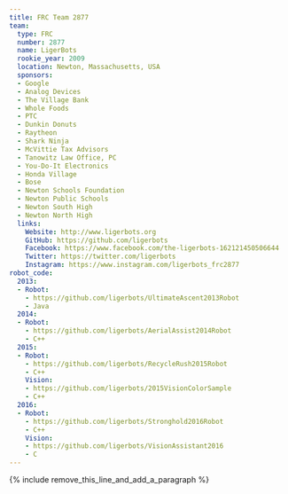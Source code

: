 ```yaml
---
title: FRC Team 2877
team:
  type: FRC
  number: 2877
  name: LigerBots
  rookie_year: 2009
  location: Newton, Massachusetts, USA
  sponsors:
  - Google
  - Analog Devices
  - The Village Bank
  - Whole Foods
  - PTC
  - Dunkin Donuts
  - Raytheon
  - Shark Ninja
  - McVittie Tax Advisors
  - Tanowitz Law Office, PC
  - You-Do-It Electronics
  - Honda Village
  - Bose
  - Newton Schools Foundation
  - Newton Public Schools
  - Newton South High
  - Newton North High
  links:
    Website: http://www.ligerbots.org
    GitHub: https://github.com/ligerbots
    Facebook: https://www.facebook.com/the-ligerbots-162121450506644
    Twitter: https://twitter.com/ligerbots
    Instagram: https://www.instagram.com/ligerbots_frc2877
robot_code:
  2013:
  - Robot:
    - https://github.com/ligerbots/UltimateAscent2013Robot
    - Java
  2014:
  - Robot:
    - https://github.com/ligerbots/AerialAssist2014Robot
    - C++
  2015:
  - Robot:
    - https://github.com/ligerbots/RecycleRush2015Robot
    - C++
    Vision:
    - https://github.com/ligerbots/2015VisionColorSample
    - C++
  2016:
  - Robot:
    - https://github.com/ligerbots/Stronghold2016Robot
    - C++
    Vision:
    - https://github.com/ligerbots/VisionAssistant2016
    - C
---
```


{% include remove_this_line_and_add_a_paragraph %}
